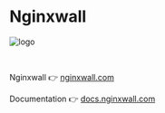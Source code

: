 # Nginxwall

![logo](https://github.com/nginxwall.png?size=100)



<br>

Nginxwall 👉 [nginxwall.com](https://nginxwall.com)

Documentation 👉 [docs.nginxwall.com](https://docs.nginxwall.com)
